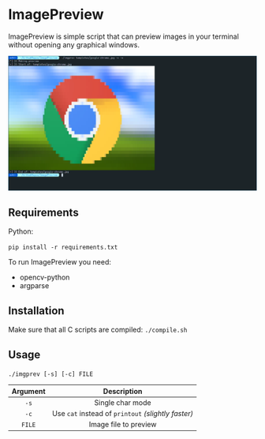 # ImagePreview

ImagePreview is simple script that can preview images in your terminal without opening any graphical windows.

![Example](https://github.com/MattTheCoder-W/ImagePreview/blob/main/README-images/example.png "Example")

## Requirements

Python:

`pip install -r requirements.txt`

To run ImagePreview you need:
*  opencv-python
*  argparse

## Installation

Make sure that all C scripts are compiled:
`./compile.sh`

## Usage

`./imgprev [-s] [-c] FILE`

| Argument  | Description  |
| :------------: | :------------: |
|  `-s` | Single char mode  |
| `-c`  |  Use `cat` instead of `printout` *(slightly faster)*  |
| `FILE` | Image file to preview |

